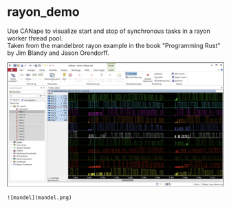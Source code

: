 # rayon_demo

Use CANape to visualize start and stop of synchronous tasks in a rayon worker thread pool.  
Taken from the mandelbrot rayon example in the book "Programming Rust" by Jim Blandy and Jason Orendorff.  

![CANape](CANape.png)

  
    
    ![mandel](mandel.png)